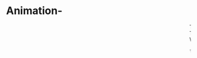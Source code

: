 # Animation-
<marquee> Tricks using Html and Css.
🦋 Welcome to a tiny spark of creativity on the web!  
This project brings a butterfly to life using nothing more than **HTML** and **CSS**.  
Watch as it gracefully flutters across the screen, turning simple code into a delightful visual experience. 🌸  

✨ What’s Inside?
- **`animation.html`** → The stage where the butterfly performs.  
- **`animation.css`** → The magic spell (CSS animation) that makes it fly.  
- **`gifimage.gif`** → The butterfly itself, ready to take flight.
